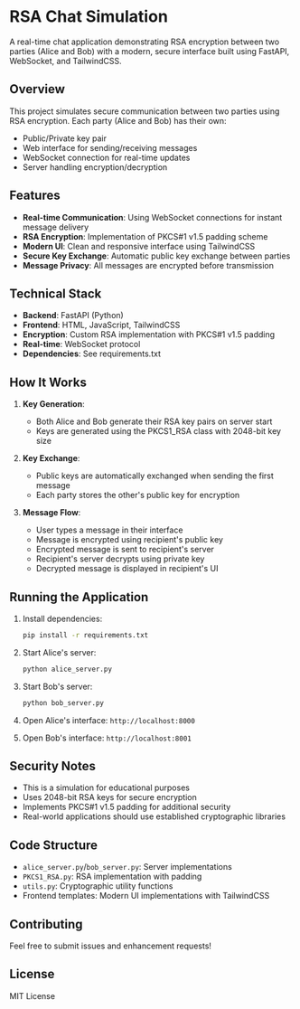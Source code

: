 # RSA Chat Simulation

A real-time chat application demonstrating RSA encryption between two parties (Alice and Bob) with a modern, secure interface built using FastAPI, WebSocket, and TailwindCSS.

## Overview

This project simulates secure communication between two parties using RSA encryption. Each party (Alice and Bob) has their own:
- Public/Private key pair
- Web interface for sending/receiving messages
- WebSocket connection for real-time updates
- Server handling encryption/decryption

## Features

- **Real-time Communication**: Using WebSocket connections for instant message delivery
- **RSA Encryption**: Implementation of PKCS#1 v1.5 padding scheme
- **Modern UI**: Clean and responsive interface using TailwindCSS
- **Secure Key Exchange**: Automatic public key exchange between parties
- **Message Privacy**: All messages are encrypted before transmission

## Technical Stack

- **Backend**: FastAPI (Python)
- **Frontend**: HTML, JavaScript, TailwindCSS
- **Encryption**: Custom RSA implementation with PKCS#1 v1.5 padding
- **Real-time**: WebSocket protocol
- **Dependencies**: See requirements.txt

## How It Works

1. **Key Generation**:
   - Both Alice and Bob generate their RSA key pairs on server start
   - Keys are generated using the PKCS1_RSA class with 2048-bit key size

2. **Key Exchange**:
   - Public keys are automatically exchanged when sending the first message
   - Each party stores the other's public key for encryption

3. **Message Flow**:
   - User types a message in their interface
   - Message is encrypted using recipient's public key
   - Encrypted message is sent to recipient's server
   - Recipient's server decrypts using private key
   - Decrypted message is displayed in recipient's UI

## Running the Application

1. Install dependencies:
   ```bash
   pip install -r requirements.txt
   ```

2. Start Alice's server:
   ```bash
   python alice_server.py
   ```

3. Start Bob's server:
   ```bash
   python bob_server.py
   ```


4. Open Alice's interface: `http://localhost:8000`
5. Open Bob's interface: `http://localhost:8001`

## Security Notes

- This is a simulation for educational purposes
- Uses 2048-bit RSA keys for secure encryption
- Implements PKCS#1 v1.5 padding for additional security
- Real-world applications should use established cryptographic libraries

## Code Structure

- `alice_server.py`/`bob_server.py`: Server implementations
- `PKCS1_RSA.py`: RSA implementation with padding
- `utils.py`: Cryptographic utility functions
- Frontend templates: Modern UI implementations with TailwindCSS

## Contributing

Feel free to submit issues and enhancement requests!

## License

MIT License